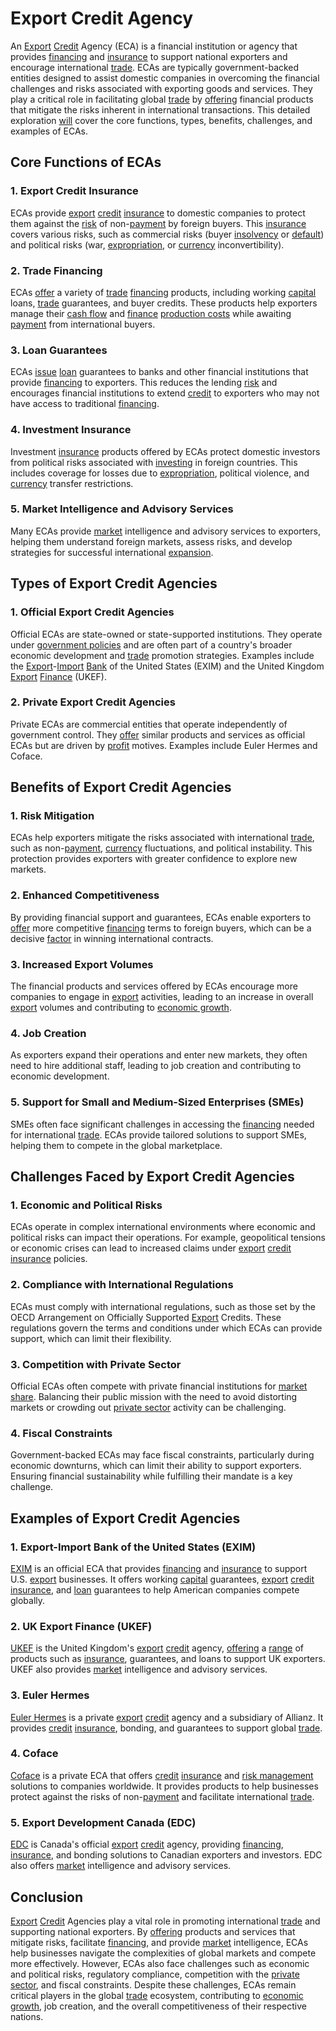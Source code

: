 # Export Credit Agency

An [Export](../e/export.md) [Credit](../c/credit.md) Agency (ECA) is a financial institution or agency that provides [financing](../f/financing.md) and [insurance](../i/insurance.md) to support national exporters and encourage international [trade](../t/trade.md). ECAs are typically government-backed entities designed to assist domestic companies in overcoming the financial challenges and risks associated with exporting goods and services. They play a critical role in facilitating global [trade](../t/trade.md) by [offering](../o/offering.md) financial products that mitigate the risks inherent in international transactions. This detailed exploration [will](../w/will.md) cover the core functions, types, benefits, challenges, and examples of ECAs.

## Core Functions of ECAs

### 1. Export Credit Insurance
ECAs provide [export](../e/export.md) [credit](../c/credit.md) [insurance](../i/insurance.md) to domestic companies to protect them against the [risk](../r/risk.md) of non-[payment](../p/payment.md) by foreign buyers. This [insurance](../i/insurance.md) covers various risks, such as commercial risks (buyer [insolvency](../i/insolvency.md) or [default](../d/default.md)) and political risks (war, [expropriation](../e/expropriation.md), or [currency](../c/currency.md) inconvertibility).

### 2. Trade Financing
ECAs [offer](../o/offer.md) a variety of [trade](../t/trade.md) [financing](../f/financing.md) products, including working [capital](../c/capital.md) loans, [trade](../t/trade.md) guarantees, and buyer credits. These products help exporters manage their [cash flow](../c/cash_flow.md) and [finance](../f/finance.md) [production costs](../p/production_costs.md) while awaiting [payment](../p/payment.md) from international buyers.

### 3. Loan Guarantees
ECAs [issue](../i/issue.md) [loan](../l/loan.md) guarantees to banks and other financial institutions that provide [financing](../f/financing.md) to exporters. This reduces the lending [risk](../r/risk.md) and encourages financial institutions to extend [credit](../c/credit.md) to exporters who may not have access to traditional [financing](../f/financing.md).

### 4. Investment Insurance
Investment [insurance](../i/insurance.md) products offered by ECAs protect domestic investors from political risks associated with [investing](../i/investing.md) in foreign countries. This includes coverage for losses due to [expropriation](../e/expropriation.md), political violence, and [currency](../c/currency.md) transfer restrictions.

### 5. Market Intelligence and Advisory Services
Many ECAs provide [market](../m/market.md) intelligence and advisory services to exporters, helping them understand foreign markets, assess risks, and develop strategies for successful international [expansion](../e/expansion.md).

## Types of Export Credit Agencies

### 1. Official Export Credit Agencies
Official ECAs are state-owned or state-supported institutions. They operate under [government policies](../g/government_policies_in_trading.md) and are often part of a country's broader economic development and [trade](../t/trade.md) promotion strategies. Examples include the [Export](../e/export.md)-[Import](../i/import.md) [Bank](../b/bank.md) of the United States (EXIM) and the United Kingdom [Export](../e/export.md) [Finance](../f/finance.md) (UKEF).

### 2. Private Export Credit Agencies
Private ECAs are commercial entities that operate independently of government control. They [offer](../o/offer.md) similar products and services as official ECAs but are driven by [profit](../p/profit.md) motives. Examples include Euler Hermes and Coface.

## Benefits of Export Credit Agencies

### 1. Risk Mitigation
ECAs help exporters mitigate the risks associated with international [trade](../t/trade.md), such as non-[payment](../p/payment.md), [currency](../c/currency.md) fluctuations, and political instability. This protection provides exporters with greater confidence to explore new markets.

### 2. Enhanced Competitiveness
By providing financial support and guarantees, ECAs enable exporters to [offer](../o/offer.md) more competitive [financing](../f/financing.md) terms to foreign buyers, which can be a decisive [factor](../f/factor.md) in winning international contracts.

### 3. Increased Export Volumes
The financial products and services offered by ECAs encourage more companies to engage in [export](../e/export.md) activities, leading to an increase in overall [export](../e/export.md) volumes and contributing to [economic growth](../e/economic_growth.md).

### 4. Job Creation
As exporters expand their operations and enter new markets, they often need to hire additional staff, leading to job creation and contributing to economic development.

### 5. Support for Small and Medium-Sized Enterprises (SMEs)
SMEs often face significant challenges in accessing the [financing](../f/financing.md) needed for international [trade](../t/trade.md). ECAs provide tailored solutions to support SMEs, helping them to compete in the global marketplace.

## Challenges Faced by Export Credit Agencies

### 1. Economic and Political Risks
ECAs operate in complex international environments where economic and political risks can impact their operations. For example, geopolitical tensions or economic crises can lead to increased claims under [export](../e/export.md) [credit](../c/credit.md) [insurance](../i/insurance.md) policies.

### 2. Compliance with International Regulations
ECAs must comply with international regulations, such as those set by the OECD Arrangement on Officially Supported [Export](../e/export.md) Credits. These regulations govern the terms and conditions under which ECAs can provide support, which can limit their flexibility.

### 3. Competition with Private Sector
Official ECAs often compete with private financial institutions for [market share](../m/market_share.md). Balancing their public mission with the need to avoid distorting markets or crowding out [private sector](../p/private_sector.md) activity can be challenging.

### 4. Fiscal Constraints
Government-backed ECAs may face fiscal constraints, particularly during economic downturns, which can limit their ability to support exporters. Ensuring financial sustainability while fulfilling their mandate is a key challenge.

## Examples of Export Credit Agencies

### 1. Export-Import Bank of the United States (EXIM)
[EXIM](https://www.exim.gov) is an official ECA that provides [financing](../f/financing.md) and [insurance](../i/insurance.md) to support U.S. [export](../e/export.md) businesses. It offers working [capital](../c/capital.md) guarantees, [export](../e/export.md) [credit](../c/credit.md) [insurance](../i/insurance.md), and [loan](../l/loan.md) guarantees to help American companies compete globally.

### 2. UK Export Finance (UKEF)
[UKEF](https://www.gov.uk/government/organisations/uk-export-finance) is the United Kingdom's [export](../e/export.md) [credit](../c/credit.md) agency, [offering](../o/offering.md) a [range](../r/range.md) of products such as [insurance](../i/insurance.md), guarantees, and loans to support UK exporters. UKEF also provides [market](../m/market.md) intelligence and advisory services.

### 3. Euler Hermes
[Euler Hermes](https://www.eulerhermes.com) is a private [export](../e/export.md) [credit](../c/credit.md) agency and a subsidiary of Allianz. It provides [credit](../c/credit.md) [insurance](../i/insurance.md), bonding, and guarantees to support global [trade](../t/trade.md).

### 4. Coface
[Coface](https://www.coface.com) is a private ECA that offers [credit](../c/credit.md) [insurance](../i/insurance.md) and [risk management](../r/risk_management.md) solutions to companies worldwide. It provides products to help businesses protect against the risks of non-[payment](../p/payment.md) and facilitate international [trade](../t/trade.md).

### 5. Export Development Canada (EDC)
[EDC](https://www.edc.ca) is Canada's official [export](../e/export.md) [credit](../c/credit.md) agency, providing [financing](../f/financing.md), [insurance](../i/insurance.md), and bonding solutions to Canadian exporters and investors. EDC also offers [market](../m/market.md) intelligence and advisory services.

## Conclusion

[Export](../e/export.md) [Credit](../c/credit.md) Agencies play a vital role in promoting international [trade](../t/trade.md) and supporting national exporters. By [offering](../o/offering.md) products and services that mitigate risks, facilitate [financing](../f/financing.md), and provide [market](../m/market.md) intelligence, ECAs help businesses navigate the complexities of global markets and compete more effectively. However, ECAs also face challenges such as economic and political risks, regulatory compliance, competition with the [private sector](../p/private_sector.md), and fiscal constraints. Despite these challenges, ECAs remain critical players in the global [trade](../t/trade.md) ecosystem, contributing to [economic growth](../e/economic_growth.md), job creation, and the overall competitiveness of their respective nations.